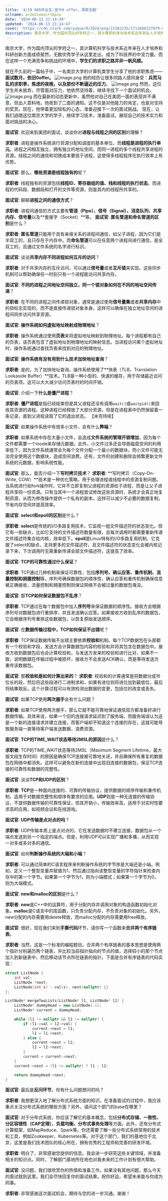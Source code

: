 ```yaml
---
title: '4/19 985毕业生:至今0 offer，深夜无眠'
urlname: ar2e2voeocrtbpio
date: '2024-06-13 21:14:39'
updated: '2024-06-13 21:14:47'
cover: 'https://cdn.nlark.com/yuque/0/2024/png/22382235/1713688227879-d88c655f-931a-430c-be88-02de63eee1cf.png'
description: 南京大学，作为国内顶尖的学府之一，其计算机科学与技术系近年来在人才培养和科研创新方面成绩斐然，无数优秀学子从这里走出，成为了科技界的中坚力量。而在这样一个充满竞争和挑战的环境中，学生们的求职之路并非一帆风顺。 就在不久前的一篇帖子中，一名南京大学的计算机类学生分享了他的求职焦虑——面试数月，依...
---
```

南京大学，作为国内顶尖的学府之一，其计算机科学与技术系近年来在人才培养和科研创新方面成绩斐然，无数优秀学子从这里走出，成为了科技界的中坚力量。而在这样一个充满竞争和挑战的环境中，**学生们的求职之路并非一帆风顺。**
 
就在不久前的一篇帖子中，一名南京大学的计算机类学生分享了他的求职焦虑——**面试数月，依旧0offer。**
![image.png](https://oss1.aistar.cool/elog-offer-now/a07b99326c988da339b14017ae8852c7.png)
他的经历让很多同路人感同身受：**兵荒马乱的求职季，焦虑的夜晚，以及那份不断逼近的压力**。
![image.png](https://oss1.aistar.cool/elog-offer-now/6de3a88d350e01e493bc50001f4b21c4.png)
然而，这位学生并未放弃，尽管面对压力，他依然坚持着，继续寻找下一个面试的机会。 
![image.png](https://oss1.aistar.cool/elog-offer-now/8a49d1df542f6b38e801fa95e4221dd9.png)
而在最新的动态更新中，虽然他对自己在美团一面的表现并不满意，但出人意料地，他收到了二面的通知。这不仅是对他能力的肯定，也是对坚持的奖赏。现在，他带着更加轻松的心态，准备迎接下一次的面试挑战。
现在，让我们追随这位南京大学的学子，继续学习技术，准备面试，展现自己的技术实力和面对挑战的决心。

**面试官**: 欢迎来到美团的面试，谈谈你对**进程与线程之间的区别**的理解？

**求职者**: 进程是操作系统进行资源分配和调度的基本单位，而**线程是进程的执行单元**。进程之间相互独立，拥有独立的地址空间，而同一进程的多个线程共享进程的资源。线程之间的通信和切换成本要低于进程，这使得多线程程序在执行效率上有优势。

**面试官**: 那么，**哪些资源是线程独有的**呢？

**求职者**: 线程独有的资源包括**线程ID、寄存器组的值、栈和线程的执行状态**。而进程的代码段、数据段和打开的文件等资源，则是其内的线程所共享的。

**面试官**: 聊聊**进程之间的通信方式**？

**求职者**: 进程间通信的方式主要有**管道（Pipe）、信号（Signal）、消息队列、共享内存、信号量**以及**套接字（Socket）**等。 **面试官**: **匿名管道和命名管道的区别**是什么？

**求职者**: **匿名管道**只能用于具有亲缘关系的进程间通信，如父子进程，因为它们是半双工的，且只存在于内存中。而**命名管道**可以在任意两个进程间进行通信，是全双工的，且通过文件系统的名字进行标识。

**面试官**: 谈谈**共享内存不同进程如何互斥的访问**？

**求职者**: 对于共享内存的互斥访问，可以通过**信号量**或者**互斥锁**来实现。这些同步机制可以帮助确保任一时刻只有一个进程能访问共享内存。

**面试官**: **不同的进程之间地址空间独立，同一个锁对象如何在不同的地址空间传递**？

**求职者**: 在不同的进程之间传递锁对象，通常是通过使用**信号量集**或者**共享内存**中的锁标志实现的，而不是直接传递锁对象本身。这样可以确保在独立地址空间的进程间同步访问共享资源。

**面试官**: **操作系统如何虚拟地址映射成物理地址**？

**求职者**: 操作系统通过使用**页表**来将虚拟地址映射到物理地址。每个进程都有自己的页表，该页表包含了虚拟地址到物理地址的映射信息。当进程访问某个虚拟地址时，操作系统通过查找页表来找到对应的物理地址。

**面试官**: **操作系统有没有用到什么技术加快地址查询**？

**求职者**: 是的，为了加快地址查询，操作系统使用了**快表（TLB，Translation Lookaside Buffer）**技术。TLB是一种小型的、快速的缓存，用于存储最近访问的页表项。这可以大大减少访问页表时的时间开销。

**面试官**: 介绍一下**什么是僵尸进程**？

**求职者**: **僵尸进程**是指已经结束但是其父进程还没有调用`wait()`或`waitpid()`来回收其资源的进程。这种进程已经释放了大部分资源，但是在进程表中仍然保留着一条记录，直到父进程读取了它的退出状态。 【未完待续】

**面试官**: 如果操作系统中有很多小文件，会有什么**弊端**？

**求职者**: 如果系统中存在大量小文件，会造成**文件系统的管理开销增加**，因为每个文件都需要一个inode来存储元数据。此外，小文件过多还会导致磁盘空间的利用率低下，因为文件系统通常会为每个文件分配一个最小的数据块，而小文件可能无法完全使用这个数据块，造成空间浪费。还有，文件的创建和删除会频繁更新文件系统的元数据，影响系统性能。

**面试官**: 那么，能否介绍一下**写时拷贝技术**？ **求职者**: **写时拷贝（Copy-On-Write, COW）**技术是一种优化策略，用于处理进程或线程中的资源复制问题。当系统进行如fork操作时，它并不立即复制父进程的资源给子进程，而是让父子进程共享同一份资源。只有当其中一个进程尝试修改这些资源时，系统才会真正地复制资源，从而为修改操作提供一个私有的副本。这样可以减少不必要的数据复制，节省内存空间并提高效率。

**面试官**: **select和epoll的区别**是什么？

**求职者**: **select**是传统的I/O多路复用技术，它监视一组文件描述符的状态变化。但它有一些缺点，比如它支持的文件描述符数量有限，且每次调用时都需要重新传递文件描述符集合给内核，效率低下。**epoll**是Linux特有的I/O多路复用机制，它克服了select的缺点，支持更多的文件描述符，且文件描述符的状态变化会被内核记录下来，下次调用时无需重新传递全部文件描述符，这提高了效率。

**面试官**: **TCP的可靠性通过什么保证**？

**求职者**: TCP通过几种机制来保证可靠性，包括**序列号、确认应答、重传机制、流量控制和拥塞控制**等。序列号确保数据包的顺序性，确认应答和重传机制确保信息被正确接收，流量控制和拥塞控制则保证网络不会被过量的数据包淹没。

**面试官**: 那**TCP如何保证数据包不乱序**？

**求职者**: TCP通过在每个数据包中加入**序列号**来保证数据的顺序性。接收方会根据序列号对数据包进行重排序，并且发送确认应答。如果接收方收到乱序的数据包，它会根据序列号重排这些数据包，以恢复原始发送顺序。

**面试官**: 在**数据传输过程中，TCP如何保证不出错**呢？

**求职者**: TCP保证数据传输不出错主要依靠**校验和**机制。每个TCP数据包在头部都有一个校验和字段，发送方会计算数据包内容的校验和并将其包含在数据包中。接收方收到数据包后也会计算校验和，与发送方发来的校验和进行比对，如果不一致，说明数据在传输过程中被损坏，接收方不会发送ACK确认，而是等待发送方重传该数据包。

**面试官**: 那**校验和是如何计算出来的**？ **求职者**: 校验和的计算通常是将数据分成16位长的段，然后将这些段进行二进制求和，如果有进位则将进位加到最低位，最后将结果取反。这个计算过程可以有效检测出数据的变更，包括位的改变或丢失。

**面试官**: 如果TCP使用**两次握手**会有什么问题？

**求职者**: 如果TCP使用两次握手，那么它就不能可靠地保证通信双方都准备好进行数据传输。具体来说，如果一个旧的连接请求延迟到了服务端，而服务端误认为这是一个新的连接请求并建立连接，而客户端却不知道这个连接的存在，这就可能导致服务端一直等待客户端发送数据，浪费资源。

**面试官**: **TCP的TIME_WAIT状态等待2MSL的原因**是什么？

**求职者**: TCP的TIME_WAIT状态等待2MSL（Maximum Segment Lifetime，最大报文段生存时间）的原因是确保TCP连接被可靠地关闭，并且确保所有重复的数据包在网络中都消失。这样可以避免在新的连接中出现旧连接的数据包，保证TCP连接的可靠性和数据的完整性。

**面试官**: 谈谈**TCP和UDP的区别**？

**求职者**: **TCP**是一种面向连接的、可靠的传输协议，提供数据的顺序传输和重传机制，适用于对数据完整性和顺序有要求的应用。**UDP**则是一种无连接的传输协议，不提供数据传输的可靠性保证，但其开销小，传输效率高，适用于对实时性要求高的应用，如视频会议和在线游戏。

**面试官**: **UDP传输是点对点的吗**？

**求职者**: UDP传输本质上是点对点的，它在发送数据时不建立连接，数据包从一个端点发送到另一个指定的端点。但是，利用UDP可以实现广播和多播，从而实现一对多或多对多的通信。

**面试官**: 如何**判断操作系统的大端和小端**？

**求职者**: 可以通过简单的C语言程序来判断操作系统的字节序是大端还是小端。例如，定义一个整型变量并赋值为1，然后通过指向该整型变量的字符指针来检查内存中的第一个字节。如果第一个字节为1，则为小端模式；如果第一个字节为0，则为大端模式。

**面试官**: **new和malloc的区别**是什么？

**求职者**: **new**是C++中的运算符，用于分配内存并调用对象的构造函数初始化对象。**malloc**是C语言中的库函数，只负责分配内存，不负责对象的初始化。另外，new分配的内存需要用delete释放，而malloc分配的内存需要用free释放。

**面试官**: 很好，现在我们来到**手撕代码**环节，请你写一个函数来**合并两个有序链表**。

**求职者**: 当然，这是一个标准的编程题目。合并两个有序链表的基本思想是使用两个指针分别遍历两个链表，并比较当前指针指向的节点的值，选择较小的那个节点加入到新链表中，然后移动该节点所在链表的指针。下面是合并有序链表的代码实现：

```cpp
struct ListNode {
    int val;
    ListNode *next;
    ListNode(int x) : val(x), next(nullptr) {}
};

ListNode* mergeTwoLists(ListNode* l1, ListNode* l2) {
    ListNode* dummyHead = new ListNode(-1);
    ListNode* current = dummyHead;

    while (l1 != nullptr && l2 != nullptr) {
        if (l1->val < l2->val) {
            current->next = l1;
            l1 = l1->next;
        } else {
            current->next = l2;
            l2 = l2->next;
        }
        current = current->next;
    }
    current->next = (l1 != nullptr) ? l1 : l2;

    return dummyHead->next;
}
```

**面试官**: 最后是**反问环节**，你有什么问题想问的吗？

**求职者**: 我想更深入地了解分布式系统方面的知识。在准备面试的过程中，我应该重点关注分布式系统的哪些方面？另外，请问这个部门的base在哪里？

**面试官**: 对于分布式系统，你应该了解它的基本概念，包括**分布式存储、一致性、分区容错性（CAP定理）、负载均衡、分布式事务处理**等方面。此外，还有分布式计算框架，如MapReduce、Spark等。你还需要了解一些分布式系统常用的技术和工具，例如Zookeeper、Kubernetes等。对于这个部门，我们的基地位于北京，这里是我们技术团队的核心所在，拥有优秀的工程师和完善的研发环境。

**求职者**: 明白了，非常感谢您提供的信息。我会进一步研究这些关键领域，并准备相关的知识点。同时，了解部门基地所在地也对我未来的工作计划有很大帮助。

**面试官**: 没问题，我们很欣赏你的热情和准备工作。如果没有其他问题，那么今天的面试就到这里。我们会尽快回复你的面试结果。祝你好运，希望未来能与你成为同事。

**求职者**: 非常感谢这次面试机会，期待与您的进一步沟通。谢谢！
